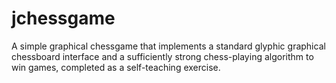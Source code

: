 # jchessgame
A simple graphical chessgame that implements a standard glyphic graphical chessboard interface and a sufficiently strong chess-playing algorithm to win games, completed as a self-teaching exercise. 
